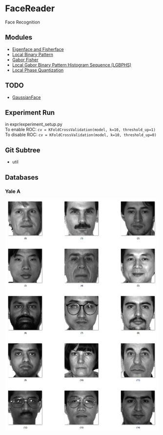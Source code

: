 # FaceReader
Face Recognition  

## Modules
* [Eigenface and Fisherface](http://www.cs.columbia.edu/~belhumeur/journal/fisherface-pami97.pdf)
* [Local Binary Pattern](http://docs.opencv.org/modules/contrib/doc/facerec/facerec_tutorial.html#local-binary-patterns-histograms)
* [Gabor Fisher](http://citeseerx.ist.psu.edu/viewdoc/download?doi=10.1.1.1.7675&rep=rep1&type=pdf)
* [Local Gabor Binary Pattern Histogram Sequence (LGBPHS)](http://www.jdl.ac.cn/user/sgshan/pub/ICCV2005-ZhangShan-LGBP.pdf)
* [Local Phase Quantization](http://www.ee.oulu.fi/research/imag/mvg/files/pdf/ICISP08.pdf)
## TODO
* [GaussianFace](http://arxiv.org/pdf/1404.3840.pdf) 

## Experiment Run
in expr/experiment_setup.py  
To enable ROC: `cv = KFoldCrossValidation(model, k=10, threshold_up=1)`  
To disable ROC: `cv = KFoldCrossValidation(model, k=10, threshold_up=0)`  

## Git Subtree
* util 

## Databases
### Yale A 
![](/img/yale_a.png)
